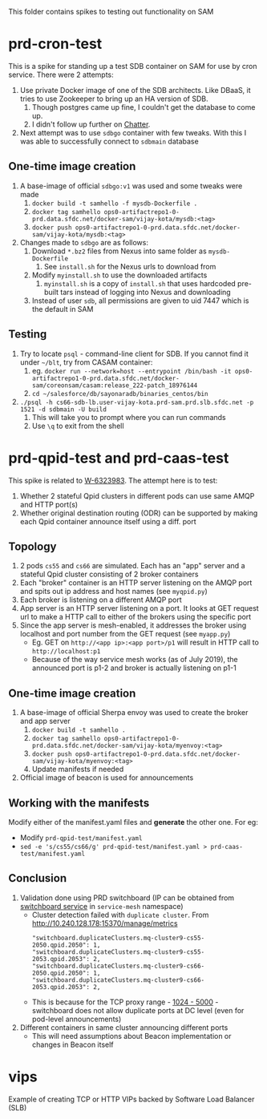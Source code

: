 This folder contains spikes to testing out functionality on SAM

# prd-cron-test
This is a spike for standing up a test SDB container on SAM for use by cron service. There were 2 attempts:
1. Use private Docker image of one of the SDB architects. Like DBaaS, it tries to use Zookeeper to bring up an HA version of SDB.
   1. Though postgres came up fine, I couldn't get the database to come up.
   1. I didn't follow up further on [Chatter](https://gus.lightning.force.com/lightning/r/0D5B000000x8zMXKAY/view).
1. Next attempt was to use `sdbgo` container with few tweaks. With this I was able to successfully connect to `sdbmain` database

## One-time image creation
1. A base-image of official `sdbgo:v1` was used and some tweaks were made
   1. `docker build -t samhello -f mysdb-Dockerfile .`
   1. `docker tag samhello ops0-artifactrepo1-0-prd.data.sfdc.net/docker-sam/vijay-kota/mysdb:<tag>`
   1. `docker push ops0-artifactrepo1-0-prd.data.sfdc.net/docker-sam/vijay-kota/mysdb:<tag>`
1. Changes made to `sdbgo` are as follows:
   1. Download `*.bz2` files from Nexus into same folder as `mysdb-Dockerfile`
      1. See `install.sh` for the Nexus urls to download from
   1. Modify `myinstall.sh` to use the downloaded artifacts
      1. `myinstall.sh` is a copy of `install.sh` that uses hardcoded pre-built tars instead of logging into Nexus and downloading
   1. Instead of user `sdb`, all permissions are given to uid 7447 which is the default in SAM

## Testing
1. Try to locate `psql` - command-line client for SDB. If you cannot find it under `~/blt`, try from CASAM container:
   1. eg. `docker run --network=host --entrypoint /bin/bash -it ops0-artifactrepo1-0-prd.data.sfdc.net/docker-sam/coreonsam/casam:release_222-patch_18976144`
   1. `cd ~/salesforce/db/sayonaradb/binaries_centos/bin`
1. `./psql -h cs66-sdb-lb.user-vijay-kota.prd-sam.prd.slb.sfdc.net -p 1521 -d sdbmain -U build`
   1. This will take you to prompt where you can run commands
   1. Use `\q` to exit from the shell

# prd-qpid-test and prd-caas-test
This spike is related to [W-6323983](https://gus.lightning.force.com/a07B0000007IlQzIAK). The attempt here is to test:
1. Whether 2 stateful Qpid clusters in different pods can use same AMQP and HTTP port(s)
1. Whether original destination routing (ODR) can be supported by making each Qpid container announce itself using a diff. port

## Topology
1. 2 pods `cs55` and `cs66` are simulated. Each has an "app" server and a stateful Qpid cluster consisting of 2 broker containers
1. Each "broker" container is an HTTP server listening on the AMQP port and spits out ip address and host names (see `myqpid.py`)
1. Each broker is listening on a different AMQP port
1. App server is an HTTP server listening on a port. It looks at GET request url to make a HTTP call to either of the brokers using the specific port
1. Since the app server is mesh-enabled, it addresses the broker using localhost and port number from the GET request (see `myapp.py`)
   * Eg. GET on `http://<app ip>:<app port>/p1` will result in HTTP call to `http://localhost:p1`
   * Because of the way service mesh works (as of July 2019), the announced port is p1-2 and broker is actually listening on p1-1

## One-time image creation
1. A base-image of official Sherpa envoy was used to create the broker and app server
   1. `docker build -t samhello .`
   1. `docker tag samhello ops0-artifactrepo1-0-prd.data.sfdc.net/docker-sam/vijay-kota/myenvoy:<tag>`
   1. `docker push ops0-artifactrepo1-0-prd.data.sfdc.net/docker-sam/vijay-kota/myenvoy:<tag>`
   1. Update manifests if needed
1. Official image of beacon is used for announcements

## Working with the manifests
Modify either of the manifest.yaml files and __generate__ the other one. For eg:
* Modify `prd-qpid-test/manifest.yaml`
* `sed -e 's/cs55/cs66/g' prd-qpid-test/manifest.yaml > prd-caas-test/manifest.yaml`

## Conclusion
1. Validation done using PRD switchboard (IP can be obtained from [switchboard service](http://dashboard-prd-sam.csc-sam.prd-sam.prd.slb.sfdc.net/#!/service/service-mesh/switchboard?namespace=service-mesh) in `service-mesh` namespace)
   * Cluster detection failed with `duplicate cluster`. From http://10.240.128.178:15370/manage/metrics 
     ```
     "switchboard.duplicateClusters.mq-cluster9-cs55-2050.qpid.2050": 1,
     "switchboard.duplicateClusters.mq-cluster9-cs55-2053.qpid.2053": 2,
     "switchboard.duplicateClusters.mq-cluster9-cs66-2050.qpid.2050": 1,
     "switchboard.duplicateClusters.mq-cluster9-cs66-2053.qpid.2053": 2,
     ```
   * This is because for the TCP proxy range - [1024 - 5000](https://git.soma.salesforce.com/servicelibs/switchboard/blob/71c8717eb3b01641af6ff9ad87a75a9fa00ebb16/switchboard/src/main/java/com/salesforce/mesh/switchboard/api/ClusterType.java#L23) - switchboard does not allow duplicate ports at DC level (even for pod-level announcements)
1. Different containers in same cluster announcing different ports
   * This will need assumptions about Beacon implementation or changes in Beacon itself

# vips
Example of creating TCP or HTTP VIPs backed by Software Load Balancer (SLB)
